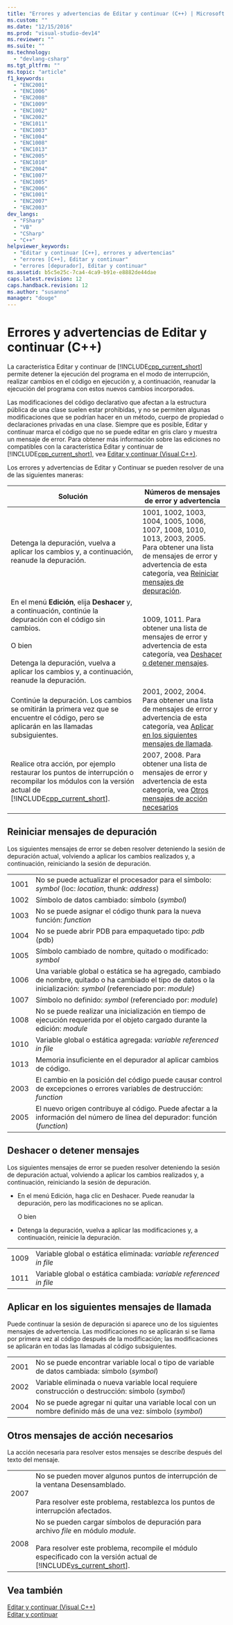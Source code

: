 ```yaml
---
title: "Errores y advertencias de Editar y continuar (C++) | Microsoft Docs"
ms.custom: ""
ms.date: "12/15/2016"
ms.prod: "visual-studio-dev14"
ms.reviewer: ""
ms.suite: ""
ms.technology: 
  - "devlang-csharp"
ms.tgt_pltfrm: ""
ms.topic: "article"
f1_keywords: 
  - "ENC2001"
  - "ENC1006"
  - "ENC2008"
  - "ENC1009"
  - "ENC1002"
  - "ENC2002"
  - "ENC1011"
  - "ENC1003"
  - "ENC1004"
  - "ENC1008"
  - "ENC1013"
  - "ENC2005"
  - "ENC1010"
  - "ENC2004"
  - "ENC1007"
  - "ENC1005"
  - "ENC2006"
  - "ENC1001"
  - "ENC2007"
  - "ENC2003"
dev_langs: 
  - "FSharp"
  - "VB"
  - "CSharp"
  - "C++"
helpviewer_keywords: 
  - "Editar y continuar [C++], errores y advertencias"
  - "errores [C++], Editar y continuar"
  - "errores [depurador], Editar y continuar"
ms.assetid: b5c5e25c-7ca4-4ca9-b91e-e8882de44dae
caps.latest.revision: 12
caps.handback.revision: 12
ms.author: "susanno"
manager: "douge"
---
```

# Errores y advertencias de Editar y continuar (C++)
La característica Editar y continuar de [!INCLUDE[cpp_current_short](../misc/includes/cpp_current_short_md.md)] permite detener la ejecución del programa en el modo de interrupción, realizar cambios en el código en ejecución y, a continuación, reanudar la ejecución del programa con estos nuevos cambios incorporados.  
  
 Las modificaciones del código declarativo que afectan a la estructura pública de una clase suelen estar prohibidas, y no se permiten algunas modificaciones que se podrían hacer en un método, cuerpo de propiedad o declaraciones privadas en una clase.  Siempre que es posible, Editar y continuar marca el código que no se puede editar en gris claro y muestra un mensaje de error.  Para obtener más información sobre las ediciones no compatibles con la característica Editar y continuar de [!INCLUDE[cpp_current_short](../misc/includes/cpp_current_short_md.md)], vea [Editar y continuar \(Visual C\+\+\)](../debugger/edit-and-continue-visual-cpp.md).  
  
 Los errores y advertencias de Editar y Continuar se pueden resolver de una de las siguientes maneras:  
  
|Solución|Números de mensajes de error y advertencia|  
|--------------|------------------------------------------------|  
|Detenga la depuración, vuelva a aplicar los cambios y, a continuación, reanude la depuración.|1001, 1002, 1003, 1004, 1005, 1006, 1007, 1008, 1010, 1013, 2003, 2005. Para obtener una lista de mensajes de error y advertencia de esta categoría, vea [Reiniciar mensajes de depuración](../misc/edit-and-continue-errors-and-warnings-cpp.md#BKMK_RestartDebuggingMessages).|  
|En el menú **Edición**, elija **Deshacer** y, a continuación, continúe la depuración con el código sin cambios.<br /><br /> O bien<br /><br /> Detenga la depuración, vuelva a aplicar los cambios y, a continuación, reanude la depuración.|1009, 1011. Para obtener una lista de mensajes de error y advertencia de esta categoría, vea [Deshacer o detener mensajes](../misc/edit-and-continue-errors-and-warnings-cpp.md#BKMK_UndoOrStopMessages).|  
|Continúe la depuración.  Los cambios se omitirán la primera vez que se encuentre el código, pero se aplicarán en las llamadas subsiguientes.|2001, 2002, 2004.  Para obtener una lista de mensajes de error y advertencia de esta categoría, vea [Aplicar en los siguientes mensajes de llamada](../misc/edit-and-continue-errors-and-warnings-cpp.md#BKMK_ApplyAtNextCallMessages).|  
|Realice otra acción, por ejemplo restaurar los puntos de interrupción o recompilar los módulos con la versión actual de [!INCLUDE[cpp_current_short](../misc/includes/cpp_current_short_md.md)].|2007, 2008.  Para obtener una lista de mensajes de error y advertencia de esta categoría, vea [Otros mensajes de acción necesarios](../misc/edit-and-continue-errors-and-warnings-cpp.md#BKMK_OtherActionRequiredMessages)|  
  
##  <a name="BKMK_RestartDebuggingMessages"></a> Reiniciar mensajes de depuración  
 Los siguientes mensajes de error se deben resolver deteniendo la sesión de depuración actual, volviendo a aplicar los cambios realizados y, a continuación, reiniciando la sesión de depuración.  
  
|||  
|-|-|  
|1001|No se puede actualizar el procesador para el símbolo: *symbol* \(loc: *location*, thunk: *address*\)|  
|1002|Símbolo de datos cambiado: símbolo \(*symbol*\)|  
|1003|No se puede asignar el código thunk para la nueva función: *function*|  
|1004|No se puede abrir PDB para empaquetado tipo: *pdb* \(pdb\)|  
|1005|Símbolo cambiado de nombre, quitado o modificado: *symbol*|  
|1006|Una variable global o estática se ha agregado, cambiado de nombre, quitado o ha cambiado el tipo de datos o la inicialización: *symbol* \(referenciado por: *module*\)|  
|1007|Símbolo no definido: *symbol* \(referenciado por: *module*\)|  
|1008|No se puede realizar una inicialización en tiempo de ejecución requerida por el objeto cargado durante la edición: *module*|  
|1010|Variable global o estática agregada: *variable referenced in file*|  
|1013|Memoria insuficiente en el depurador al aplicar cambios de código.|  
|2003|El cambio en la posición del código puede causar control de excepciones o errores variables de destrucción: *function*|  
|2005|El nuevo origen contribuye al código.  Puede afectar a la información del número de línea del depurador: función \(*function*\)|  
  
##  <a name="BKMK_UndoOrStopMessages"></a> Deshacer o detener mensajes  
 Los siguientes mensajes de error se pueden resolver deteniendo la sesión de depuración actual, volviendo a aplicar los cambios realizados y, a continuación, reiniciando la sesión de depuración.  
  
-   En el menú Edición, haga clic en Deshacer.  Puede reanudar la depuración, pero las modificaciones no se aplican.  
  
     O bien  
  
-   Detenga la depuración, vuelva a aplicar las modificaciones y, a continuación, reinicie la depuración.  
  
|||  
|-|-|  
|1009|Variable global o estática eliminada: *variable referenced in file*|  
|1011|Variable global o estática cambiada: *variable referenced in file*|  
  
##  <a name="BKMK_ApplyAtNextCallMessages"></a> Aplicar en los siguientes mensajes de llamada  
 Puede continuar la sesión de depuración si aparece uno de los siguientes mensajes de advertencia.  Las modificaciones no se aplicarán si se llama por primera vez al código después de la modificación; las modificaciones se aplicarán en todas las llamadas al código subsiguientes.  
  
|||  
|-|-|  
|2001|No se puede encontrar variable local o tipo de variable de datos cambiada: símbolo \(*symbol*\)|  
|2002|Variable eliminada o nueva variable local requiere construcción o destrucción: símbolo \(*symbol*\)|  
|2004|No se puede agregar ni quitar una variable local con un nombre definido más de una vez: símbolo \(*symbol*\)|  
  
##  <a name="BKMK_OtherActionRequiredMessages"></a> Otros mensajes de acción necesarios  
 La acción necesaria para resolver estos mensajes se describe después del texto del mensaje.  
  
|||  
|-|-|  
|2007|No se pueden mover algunos puntos de interrupción de la ventana Desensamblado.<br /><br /> Para resolver este problema, restablezca los puntos de interrupción afectados.|  
|2008|No se pueden cargar símbolos de depuración para archivo *file* en módulo *module*.<br /><br /> Para resolver este problema, recompile el módulo especificado con la versión actual de [!INCLUDE[vs_current_short](../code-quality/includes/vs_current_short_md.md)].|  
  
## Vea también  
 [Editar y continuar \(Visual C\+\+\)](../debugger/edit-and-continue-visual-cpp.md)   
 [Editar y continuar](../debugger/edit-and-continue.md)